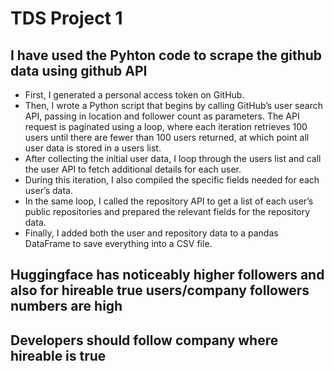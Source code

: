 # TDS Project 1

## I have used the Pyhton code to scrape the github data using github API

- First, I generated a personal access token on GitHub.
- Then, I wrote a Python script that begins by calling GitHub’s user search API, passing in location and follower count as parameters. The API request is paginated using a loop, where each iteration retrieves 100 users until there are fewer than 100 users returned, at which point all user data is stored in a users list.
- After collecting the initial user data, I loop through the users list and call the user API to fetch additional details for each user.
- During this iteration, I also compiled the specific fields needed for each user’s data.
- In the same loop, I called the repository API to get a list of each user’s public repositories and prepared the relevant fields for the repository data.
- Finally, I added both the user and repository data to a pandas DataFrame to save everything into a CSV file.

## Huggingface has noticeably higher followers and also for hireable true users/company followers numbers are high

## Developers should follow company where hireable is true


